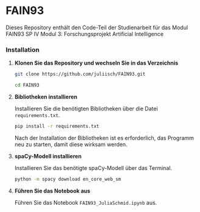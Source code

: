 # FAIN93
Dieses Repository enthält den Code-Teil der Studienarbeit für das Modul FAIN93 SP IV Modul 3: Forschungsprojekt Artificial
Intelligence

### Installation

1. **Klonen Sie das Repository und wechseln Sie in das Verzeichnis**

    ```bash
    git clone https://github.com/juliisch/FAIN93.git
    ```
    ```bash
    cd FAIN93
    ```

2. **Bibliotheken installieren**

    Installieren Sie die benötigten Bibliotheken über die Datei `requirements.txt`.

    ```bash
    pip install -r requirements.txt
    ```

    Nach der Installation der Bibliotheken ist es erforderlich, das Programm neu zu starten, damit diese wirksam werden.

3. **spaCy-Modell installieren**

    Installieren Sie das benötigte spaCy-Modell über das Terminal.
    
    ```bash
    python -m spacy download en_core_web_sm
    ```

4. **Führen Sie das Notebook aus**

    Führen Sie das Notebook `FAIN93_JuliaSchmid.ipynb` aus.